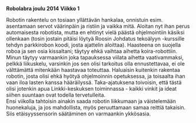 **Robolabra joulu 2014**
**Viikko 1** 

Robotin rakentelu on tosiaan yllättävän hankalaa, onnistuin esim. asentamaan servot väärinpäin ja ristiin ja vaikka mitä. Aloitan nyt ihan perus automaisesta robotista, mutta en ehtinyt vielä päästä ohjelmointiin käsiksi ollenkaan (tosin jostain pitäisi löytyä Roosin Johdatus tekoälyyn -kurssille tehdyn parkkirobon koodi, josta ajattelin aloittaa). Haasteena on suojella roboa ja sen osia kissaltani; täytyy ehkä vaihtaa aihetta koira-robottiin.  
Minun täytyy varmaankin joka tapauksessa viilata aihetta vaativammaksi, pelkkä liikuskelu, varsinkin jos sen olisi tarkoitus olla ennustettavaa, ei ole välttämättä mitenkään haastavaa toteuttaa. Haluaisin kuitenkin rakentaa robotin, josta olisi ehkä hyötyä ohjelmoinnin opetuksessa, ja toisaalta ihan vaan iloa lasten kanssa hääräilyssä. Taka-ajatuksena toivoisin, että tästä olisi jotenkin apua Linkki-keskuksen toiminnassa - kaikki vinkit ja ideat siihen suuntaan ovat todella tervetulleita.  
Ensi viikolla tahtoisin ainakin saada robotin liikkumaan ja väistelemään huonekaluja, ja jos mahdollista, myös peruuttamaan samaa reittiä takaisin. Siis etäisyyssensorin säätäminen on varmaankin ykkösasia.
